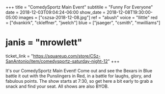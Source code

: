+++
title = "ComedySportz Main Event"
subtitile = "Funny For Everyone"
date = 2018-12-03T09:04:24-06:00
show_date = 2018-12-08T19:30:00-05:00
images = ["cszsa-2018-12-08.jpg"]
ref = "abush"
voice = "llittle"
red = ["dvankirk", "ckleffner", "jwelch"]
blue = ["jsaeger", "csmith", "mwilliams"]
# janis = "mrowlett"


ticket_link = "https://squareup.com/store/CSz-SanAntonio/item/comedysportz-saturday-night-12"
+++

It's our ComedySportz Main Event! Come out and see the Bexars in Blue battle it out with the Punslingers in Red, in a battle for laughs, glory, and fabulous points. The show starts at 7:30, so get here a bit early to grab a snack and find your seat. All shows are also BYOB.
